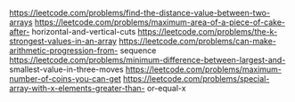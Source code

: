  
https://leetcode.com/problems/find-the-distance-value-between-two-arrays 
https://leetcode.com/problems/maximum-area-of-a-piece-of-cake-after-
horizontal-and-vertical-cuts 
https://leetcode.com/problems/the-k-strongest-values-in-an-array 
https://leetcode.com/problems/can-make-arithmetic-progression-from-
sequence 
https://leetcode.com/problems/minimum-difference-between-largest-and-
smallest-value-in-three-moves 
https://leetcode.com/problems/maximum-number-of-coins-you-can-get 
https://leetcode.com/problems/special-array-with-x-elements-greater-than-
or-equal-x 
 
